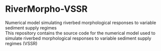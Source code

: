 # RiverMorpho-VSSR
Numerical model simulating riverbed morphological responses to variable sediment supply regimes  
This repository contains the source code for the numerical model used to simulate riverbed morphological responses to variable sediment supply regimes (VSSR)
